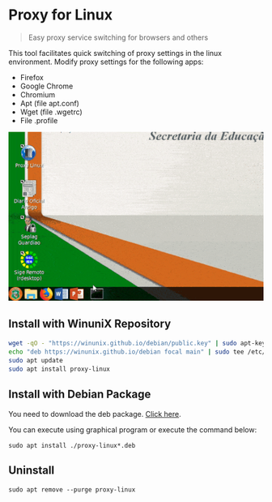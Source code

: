 # Proxy for Linux

> Easy proxy service switching for browsers and others

This tool facilitates quick switching of proxy settings in the linux environment. Modify proxy settings for the following apps:

- Firefox
- Google Chrome
- Chromium
- Apt (file apt.conf)
- Wget (file .wgetrc)
- File .profile

![Example](./example.gif)

## Install with WinuniX Repository

```bash
wget -qO - "https://winunix.github.io/debian/public.key" | sudo apt-key add -
echo "deb https://winunix.github.io/debian focal main" | sudo tee /etc/apt/sources.list.d/winunix-focal.list
sudo apt update
sudo apt install proxy-linux
```

## Install with Debian Package

You need to download the deb package. [Click here](https://github.com/winunix/debian/tree/master/pool/main/p/proxy-linux).

You can execute using graphical program or execute the command below:

```
sudo apt install ./proxy-linux*.deb
```

## Uninstall

```
sudo apt remove --purge proxy-linux
```
